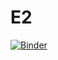 # E2

[![Binder](https://mybinder.org/badge_logo.svg)](https://mybinder.org/v2/gh/GiveThanksAlways/interactive/if-you-are-reading-this-just-know-that-I-am-proud-of-you-ha-ha?labpath=%2FE2%2FE2.ipynb)
